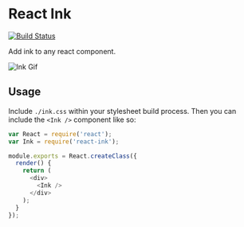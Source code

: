 # React Ink

[![Build Status](https://travis-ci.org/vigetlabs/react-ink.png?branch=master)](https://travis-ci.org/vigetlabs/react-ink)

Add ink to any react component.

![Ink Gif](http://cl.ly/image/1r36102z0M3r/ink.gif)

## Usage

Include `./ink.css` within your stylesheet build process. Then you can include the `<Ink />` component like so:

```js
var React = require('react');
var Ink = require('react-ink');

module.exports = React.createClass({
  render() {
    return (
      <div>
        <Ink />
      </div>
    );
  }
});
```
